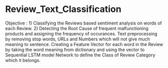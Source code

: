 # Review_Text_Classification
Objective :
         1) Classifying the Reviews based sentiment analysis on words of each Review.
         2) Detecting the Root Cause of frequent malfunctioning products and assigning the frequency of occurances.
         Text preprocessing by removing stop words, URLs and Numbers which will not give much meaning to sentence. Creating a Feature Vector for each word in the Review by taking the word meaning from dictionary and using the vector to Sequential LSTM model Network to define the Class of Review Category which it belongs.
